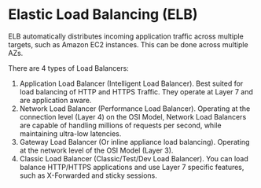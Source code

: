 # Elastic Load Balancing (ELB)

ELB automatically distributes incoming application traffic across multiple targets, such as Amazon EC2 instances. This can be done across multiple AZs.

There are 4 types of Load Balancers:

1. Application Load Balancer (Intelligent Load Balancer). Best suited for load balancing of HTTP and HTTPS Traffic. They operate at Layer 7 and are application aware.&#x20;
2. Network Load Balancer (Performance Load Balancer). Operating at the connection level (Layer 4) on the OSI Model, Network Load Balancers are capable of handling millions of requests per second, while maintaining ultra-low latencies.&#x20;
3. Gateway Load Balancer (Or inline appliance load balancing). Operating at the network level of the OSI Model (Layer 3).
4. Classic Load Balancer (Classic/Test/Dev Load Balancer). You can load balance HTTP/HTTPS applications and use Layer 7 specific features, such as X-Forwarded and sticky sessions.

